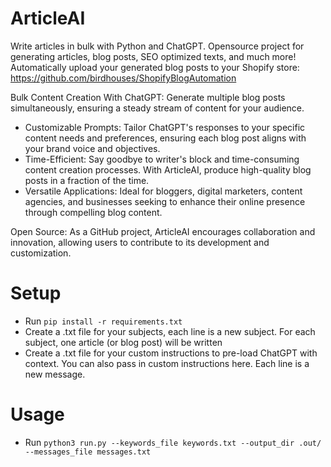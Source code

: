 # ArticleAI

Write articles in bulk with Python and ChatGPT. Opensource project for generating articles, blog posts, SEO optimized texts, and much more!
Automatically upload your generated blog posts to your Shopify store: https://github.com/birdhouses/ShopifyBlogAutomation

Bulk Content Creation With ChatGPT: Generate multiple blog posts simultaneously, ensuring a steady stream of content for your audience.

- Customizable Prompts: Tailor ChatGPT's responses to your specific content needs and preferences, ensuring each blog post aligns with your brand voice and objectives.
- Time-Efficient: Say goodbye to writer's block and time-consuming content creation processes. With ArticleAI, produce high-quality blog posts in a fraction of the time.
- Versatile Applications: Ideal for bloggers, digital marketers, content agencies, and businesses seeking to enhance their online presence through compelling blog content.

Open Source: As a GitHub project, ArticleAI encourages collaboration and innovation, allowing users to contribute to its development and customization.

# Setup

- Run `pip install -r requirements.txt`
- Create a .txt file for your subjects, each line is a new subject. For each subject, one article (or blog post) will be written
- Create a .txt file for your custom instructions to pre-load ChatGPT with context. You can also pass in custom instructions here. Each line is a new message.

# Usage

- Run `python3 run.py --keywords_file keywords.txt --output_dir .out/ --messages_file messages.txt`
